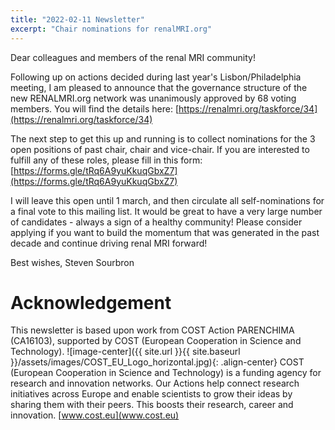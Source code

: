 ```yaml
---
title: "2022-02-11 Newsletter"
excerpt: "Chair nominations for renalMRI.org"
---
```


Dear colleagues and members of the renal MRI community!

Following up on actions decided during last year's Lisbon/Philadelphia meeting, I am pleased to announce that the governance structure of the new RENALMRI.org network was unanimously approved by 68 voting members. You will find the details here:
[https://renalmri.org/taskforce/34](https://renalmri.org/taskforce/34)

The next step to get this up and running is to collect nominations for the 3 open positions of past chair, chair and vice-chair. If you are interested to fulfill any of these roles, please fill in this form:
[https://forms.gle/tRq6A9yuKkuqGbxZ7](https://forms.gle/tRq6A9yuKkuqGbxZ7)

I will leave this open until 1 march, and then circulate all self-nominations for a final vote to this mailing list. It would be great to have a very large number of candidates - always a sign of a healthy community! Please consider applying if you want to build the momentum that was generated in the past decade and continue driving renal MRI forward!

Best wishes, 
Steven Sourbron

# Acknowledgement
This newsletter is based upon work from COST Action PARENCHIMA (CA16103), supported by COST (European Cooperation in Science and Technology). 
![image-center]({{ site.url }}{{ site.baseurl }}/assets/images/COST_EU_Logo_horizontal.jpg){: .align-center}
COST (European Cooperation in Science and Technology) is a funding agency for research and innovation networks. Our Actions help connect research initiatives across Europe and enable scientists to grow their ideas by sharing them with their peers. This boosts their research, career and innovation. [www.cost.eu](www.cost.eu)

